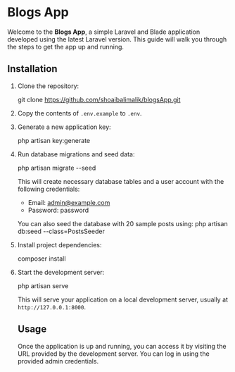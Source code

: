 # Blogs App

Welcome to the **Blogs App**, a simple Laravel and Blade application developed using the latest Laravel version. This guide will walk you through the steps to get the app up and running.

## Installation

1. Clone the repository:
   
   git clone https://github.com/shoaibalimalik/blogsApp.git

2. Copy the contents of `.env.example` to `.env`.

3. Generate a new application key:

   php artisan key:generate

4. Run database migrations and seed data:
   
   php artisan migrate --seed  
   
   This will create necessary database tables and a user account with the following credentials:
   - Email: admin@example.com
   - Password: password

   You can also seed the database with 20 sample posts using:
   php artisan db:seed --class=PostsSeeder

5. Install project dependencies:
    
   composer install

6. Start the development server:

   php artisan serve

   This will serve your application on a local development server, usually at `http://127.0.0.1:8000`.

   ## Usage

   Once the application is up and running, you can access it by visiting the URL provided by the development server. You can log in using the provided admin credentials.
